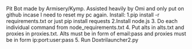 Pit Bot made by Armisery/Kymp. Assisted heavily by Omi and only put on github incase I need to reset my pc again.
Install:
1.pip install -r requirements.txt or just pip install requests
2.Install node.js
3. Do each individual command from node_requirements.txt
4. Put alts in alts.txt and proxies in proxies.txt. Alts must be in form of email:pass and proxies must be in form ip:port:user:pass
5. Run Doxtrilauncher2.py
